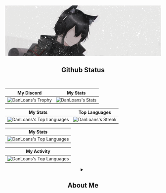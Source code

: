 ![profile)](https://github.com/DANLOANS/DANLOANS/blob/main/images/113.png)

  <div align="center">

 <h2>Github  Status</h2><br>

| My Discord | My Stats |
|---|---|
| ![DanLoans's Trophy](https://lanyard.cnrad.dev/api/600994658641772544) | ![DanLoans's Stats](https://github-readme-stats.vercel.app/api/top-langs/?username=DanLoans&layout=compact&hide_border=true&title_color=ee0e0e0&text_color=e0e0e0&bg_color=0d1117) |

| My Stats |Top Languages |
|---|---|
| ![DanLoans's Top Languages](https://github-readme-stats.vercel.app/api?username=DanLoans&show_icons=true&count_private=true&hide_border=true&title_color=e0e0e0&icon_color=e0e0e0&text_color=c9d1d9&bg_color=0d1117) | ![DanLoans's Streak](https://github-readme-stats.vercel.app/api/top-langs/?username=DanLoans&langs_count=10&title_color=ee0e0e0&text_color=ffffff&icon_color=ee0e0e0&bg_color=1c1917&hide_border=true&locale=en&custom_title=Top%20%Languages) |

| My Stats |
|---|
|![DanLoans's Top Languages](https://streak-stats.demolab.com/?user=DanLoans&theme=github-dark-dimmed) |

| My Activity |
|---|
|![DanLoans's Top Languages](https://github-readme-activity-graph.vercel.app/graph?username=DanLoans&custom_title=Supun's%20GitHub%20Activity%20Graph&bg_color=2D2D2D&color=FFFFFF&line=FFFFFF&point=FFFFFF&area_color=FFFFFF&title_color=FFFFFF&area=true) |


<details> 
  <summary><h2> About Me </h2></summary>
  <h3> About Me </h3>

| Languages ​​and tools |
|---|
| Programming Languages: JavaScript, TypeScript, PHP, Java, C#, C, SQL | ![DanLoans's Stats](https://skillicons.dev/icons?i=js,html,css) |

<details> 
  <summary><h2> Languages ​​and tools </h2></summary>
  <h3> Languages ​​and tools </h3>

| Languages ​​and tools |  |
|---|---|
| Programming Languages: JavaScript, TypeScript, PHP, Java, C#, C, SQL | ![DanLoans's Stats](https://skillicons.dev/icons?i=js,html,css) |
Frameworks: Node.js, Discord.js, Bootstrap | ![DanLoans's Stats](https://skillicons.dev/icons?i=discordjs,bootstrap,npm) |
Tools: Git, rust | ![DanLoans's Stats](https://skillicons.dev/icons?i=git,rust) |
IDEs: Visual Studio Code, Visual Studio, Android Studio | ![DanLoans's Stats](https://skillicons.dev/icons?i=vscode,visualstudio,arduino) |
Etc: Cloudflare, Vercel, Railway, AWS, Grafana, MariaDB | 
Currently Learning: Elixir, C++, Flutter, Next.js, Svelte | 

  
<!-- Social icons section -->


   

---


  

  
